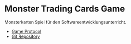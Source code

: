 # Monster Trading Cards Game

Monsterkarten Spiel für den Softwareentwicklungsunterricht.

- [Game Protocol](Protocol.md)
- [Git Repository](https://github.com/sebastian-wahl/monster-card-game)